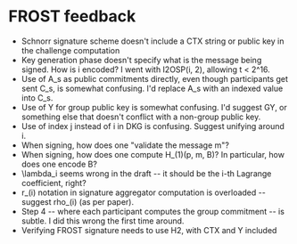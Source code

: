# FROST feedback

- Schnorr signature scheme doesn't include a CTX string or public key in the challenge computation
- Key generation phase doesn't specify what is the message being signed. How is i encoded? I went with I2OSP(i, 2), allowing t < 2^16.
- Use of A_s as public commitments directly, even though participants get sent C_s, is somewhat confusing. I'd replace A_s with an indexed value into C_s.
- Use of Y for group public key is somewhat confusing. I'd suggest GY, or something else that doesn't conflict with a non-group public key.
- Use of index j instead of i in DKG is confusing. Suggest unifying around i.
- When signing, how does one "validate the message m"?
- When signing, how does one compute H_(1)(p, m, B)? In particular, how does one encode B?
- \lambda_i seems wrong in the draft -- it should be the i-th Lagrange coefficient, right?
- r_(i) notation in signature aggregator computation is overloaded -- suggest rho_(i) (as per paper).
- Step 4 -- where each participant computes the group commitment -- is subtle. I did this wrong the first time around.
- Verifying FROST signature needs to use H2, with CTX and Y included